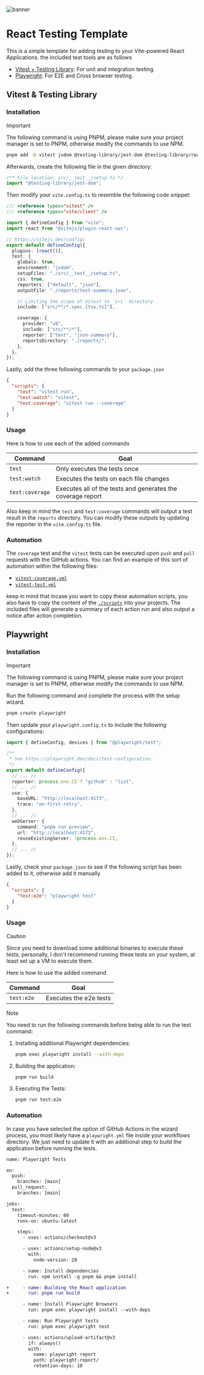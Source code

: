 ![banner](./banner.jpg)

# React Testing Template

This is a simple template for adding testing to your Vite-powered React Applications. the included test tools are as follows

- [Vitest + Testing Library](#vitest--testing-library): For unit and integration testing.
- [Playwright](#playwright): For E2E and Cross browser testing.

## Vitest & Testing Library

### Installation

> [!IMPORTANT]
> The following command is using PNPM, please make sure your project manager is set to PNPM, otherwise modify the commands to use NPM.

```bash
pnpm add -D vitest jsdom @testing-library/jest-dom @testing-library/react
```

Afterwards, create the following file in the given directory:

```typescript
/** File location: src/__test__/setup.ts */
import "@testing-library/jest-dom";
```

Then modify your `vite.config.ts` to resemble the following code snippet:

```typescript
/// <reference types="vitest" />
/// <reference types="vite/client" />

import { defineConfig } from "vite";
import react from "@vitejs/plugin-react-swc";

// https://vitejs.dev/config/
export default defineConfig({
  plugins: [react()],
  test: {
    globals: true,
    environment: "jsdom",
    setupFiles: "./src/__test__/setup.ts",
    css: true,
    reporters: ["default", "json"],
    outputFile: "./reports/test-summery.json",

    // Limiting the scope of Vitest to `src` directory
    include: ["src/**/*.spec.{tsx,ts}"],

    coverage: {
      provider: "v8",
      include: ["src/**/*"],
      reporter: ["text", "json-summary"],
      reportsDirectory: "./reports/",
    },
  },
});
```

Lastly, add the three following commands to your `package.json`

```json
{
  "scripts": {
    "test": "vitest run",
    "test:watch": "vitest",
    "test:coverage": "vitest run --coverage"
  }
}
```

### Usage

Here is how to use each of the added commands

| Command | Goal |
| --- | --- |
| `test` | Only executes the tests once |
| `test:watch` | Executes the tests on each file changes |
| `test:coverage` | Executes all of the tests and generates the coverage report |

Also keep in mind the `test` and `test:coverage` commands will output a test result in the `reports` directory. You can modify these outputs by updating the reporter in the `vite.config.ts` file.

### Automation

The `coverage` test and the `vitest` tests can be executed upon `push` and `pull` requests with the GitHub actions. You can find an example of this sort of automation within the following files:

- [`vitest-coverage.yml`](./.github/workflows/vitest-coverage.yml)
- [`vitest-test.yml`](./.github/workflows/vitest-test.yml)

keep in mind that incase you want to copy these automation scripts, you also have to copy the content of the [`./scripts`](./scripts/) into your projects. The included files will generate a summary of each action run and also output a notice after action completion.

## Playwright

### Installation

> [!IMPORTANT] 
> The following command is using PNPM, please make sure your project manager is set to PNPM, otherwise modify the commands to use NPM.

Run the following command and complete the process with the setup wizard.

```bash
pnpm create playwright
```

Then update your `playwright.config.ts` to include the following configurations:

```typescript
import { defineConfig, devices } from "@playwright/test";

/**
 * See https://playwright.dev/docs/test-configuration.
 */
export default defineConfig({
  // ... //
  reporter: process.env.CI ? "github" : "list",
  // ... //
  use: {
    baseURL: "http://localhost:4173",
    trace: "on-first-retry",
  },
  // ... //
  webServer: {
    command: "pnpm run preview",
    url: "http://localhost:4173",
    reuseExistingServer: !process.env.CI,
  },
  // ... //
});
```

Lastly, check your `package.json` to see if the following script has been added to it, otherwise add it manually

```json
{
  "scripts": {
    "test:e2e": "playwright test"
  }
}
```

### Usage

> [!CAUTION]
> Since you need to download some additional binaries to execute these tests, personally, I don't recommend running these tests on your system, at least set up a VM to execute them.

Here is how to use the added command

| Command    | Goal                   |
| ---------- | ---------------------- |
| `test:e2e` | Executes the e2e tests |

> [!NOTE]
> You need to run the following commands before being able to run the test command:
>
> 1. Installing additional Playwright dependencies:
>
>    ```bash
>    pnpm exec playwright install --with-deps
>    ```
>
> 2. Building the application:
>
>    ```bash
>    pnpm run build
>    ```
>
> 3. Executing the Tests:
>
>    ```bash
>    pnpm run test:e2e
>    ```

### Automation

In case you have selected the option of GitHub Actions in the wizard process, you most likely have a `playwright.yml` file inside your workflows directory. We just need to update it with an additional step to build the application before running the tests.

```diff yml
name: Playwright Tests

on:
  push:
    branches: [main]
  pull_request:
    branches: [main]

jobs:
  test:
    timeout-minutes: 60
    runs-on: ubuntu-latest

    steps:
      - uses: actions/checkout@v3

      - uses: actions/setup-node@v3
        with:
          node-version: 20

      - name: Install dependencies
        run: npm install -g pnpm && pnpm install

+     - name: Building the React application
+       run: pnpm run build

      - name: Install Playwright Browsers
        run: pnpm exec playwright install --with-deps

      - name: Run Playwright tests
        run: pnpm exec playwright test

      - uses: actions/upload-artifact@v3
        if: always()
        with:
          name: playwright-report
          path: playwright-report/
          retention-days: 10

```
